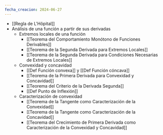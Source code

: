 ```yaml
---
fecha_creacion: 2024-06-27
---
```

 - [[Regla de L'Hôpital]]
 - Análisis de una función a partir de sus derivadas
	 - Extremos locales de una función
		 - [[Teorema del Comportamiento Monótono de Funciones Derivables]]
		 - [[Teorema de la Segunda Derivada para Extremos Locales]]
		 - [[Teorema de la Segunda Derivada para Condiciones Necesarias de Extremos Locales]]
	 - Convexidad y concavidad
		 - [[Def Función convexa]] y [[Def Función cóncava]]
		 - [[Teorema de la Primera Derivada para Convexidad y Concavidad]]
		 - [[Teorema del Criterio de la Derivada Segunda]]
		 - [[Def Punto de Inflexión]]
	 - Caracterización de convexidad
		 - [[Teorema de la Tangente como Caracterización de la Convexidad]]
		 - [[Teorema de la Tangente como Caracterización de la Concavidad]]
		 - [[Teorema del Crecimiento de Primera Derivada como Caracterización de la Convexidad y Concavidad]]